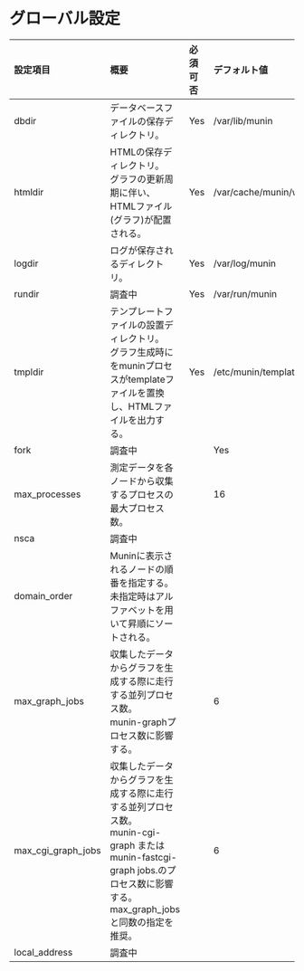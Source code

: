 ﻿# グローバル設定

|設定項目	|概要	|必須可否	|デフォルト値	|使い方	|
|:-----|:-----|:-----|:-----|:-----|
|dbdir|データベースファイルの保存ディレクトリ。|Yes|/var/lib/munin|dbdir /var/lib/munin|
|htmldir|HTMLの保存ディレクトリ。<br>グラフの更新周期に伴い、HTMLファイル(グラフ)が配置される。|Yes|/var/cache/munin/www|htmldir /var/cache/munin/www|
|logdir|ログが保存されるディレクトリ。|Yes|/var/log/munin|logdir /var/log/munin|
|rundir|調査中|Yes|/var/run/munin|rundir /var/run/munin|
|tmpldir|テンプレートファイルの設置ディレクトリ。<br>グラフ生成時にをmuninプロセスがtemplateファイルを置換し、HTMLファイルを出力する。|Yes|/etc/munin/templates|tmpldir /etc/munin/templates|
|fork|調査中||Yes||
|max_processes|測定データを各ノードから収集するプロセスの最大プロセス数。||16|max_processes 8|
|nsca|調査中||||
|domain_order|Muninに表示されるノードの順番を指定する。<br>未指定時はアルファベットを用いて昇順にソートされる。|||domain_order node1 node2 node3|
|max_graph_jobs|収集したデータからグラフを生成する際に走行する並列プロセス数。<br>munin-graphプロセス数に影響する。||6|max_graph_jobs 6|
|max_cgi_graph_jobs|収集したデータからグラフを生成する際に走行する並列プロセス数。<br>munin-cgi-graph またはmunin-fastcgi-graph jobs.のプロセス数に影響する。<br>max_graph_jobsと同数の指定を推奨。||6|max_cgi_graph_jobs 6|
|local_address|調査中|||||
